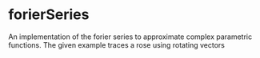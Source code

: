 # forierSeries

An implementation of the forier series to approximate complex parametric functions. The given example traces a rose using rotating vectors
